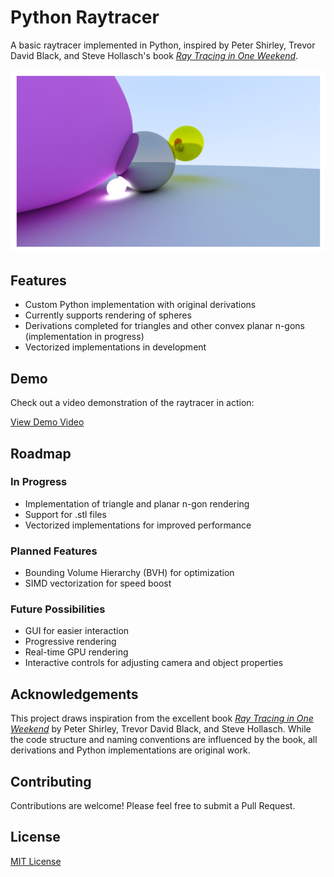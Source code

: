# Python Raytracer

A basic raytracer implemented in Python, inspired by Peter Shirley, Trevor David Black, and Steve Hollasch's book [_Ray Tracing in One Weekend_](https://raytracing.github.io/books/RayTracingInOneWeekend.html).

![Raytraced Scene](assets/stillShot.png)

## Features

- Custom Python implementation with original derivations
- Currently supports rendering of spheres
- Derivations completed for triangles and other convex planar n-gons (implementation in progress)
- Vectorized implementations in development

## Demo

Check out a video demonstration of the raytracer in action:

[View Demo Video](assets/motion.gif)

## Roadmap

### In Progress
- Implementation of triangle and planar n-gon rendering
- Support for .stl files
- Vectorized implementations for improved performance

### Planned Features
- Bounding Volume Hierarchy (BVH) for optimization
- SIMD vectorization for speed boost

### Future Possibilities
- GUI for easier interaction
- Progressive rendering
- Real-time GPU rendering
- Interactive controls for adjusting camera and object properties

## Acknowledgements

This project draws inspiration from the excellent book [_Ray Tracing in One Weekend_](https://raytracing.github.io/books/RayTracingInOneWeekend.html) by Peter Shirley, Trevor David Black, and Steve Hollasch. While the code structure and naming conventions are influenced by the book, all derivations and Python implementations are original work.

## Contributing

Contributions are welcome! Please feel free to submit a Pull Request.

## License

[MIT License](LICENSE)
